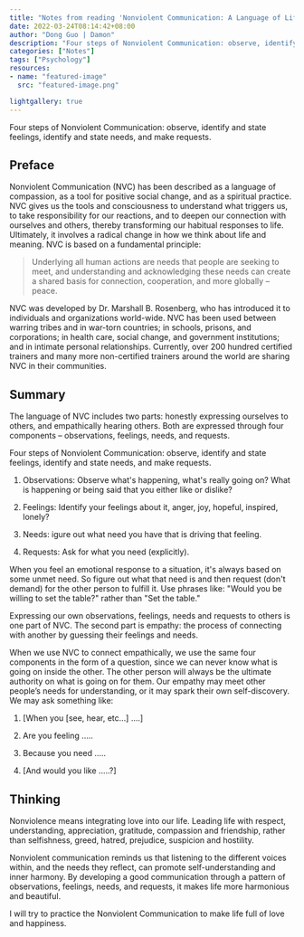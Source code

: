 ```yaml
---
title: "Notes from reading 'Nonviolent Communication: A Language of Life'"
date: 2022-03-24T08:14:42+08:00
author: "Dong Guo | Damon"
description: "Four steps of Nonviolent Communication: observe, identify and state feelings, identify and state needs, and make requests."
categories: ["Notes"]
tags: ["Psychology"]
resources:
- name: "featured-image"
  src: "featured-image.png"

lightgallery: true
---
```


Four steps of Nonviolent Communication: observe, identify and state feelings, identify and state needs, and make requests.

<!--more-->

## Preface

Nonviolent Communication (NVC) has been described as a language of compassion, as a tool for positive social change, and as a spiritual practice. NVC gives us the tools and consciousness to understand what triggers us, to take responsibility for our reactions, and to deepen our connection with ourselves and others, thereby transforming our habitual responses to life. Ultimately, it involves a radical change in how we think about life and meaning. NVC is based on a fundamental principle:

> Underlying all human actions are needs that people are seeking to meet, and understanding and acknowledging these needs can create a shared basis for connection, cooperation, and more globally – peace.

NVC was developed by Dr. Marshall B. Rosenberg, who has introduced it to individuals and organizations world-wide. NVC has been used between warring tribes and in war-torn countries; in schools, prisons, and corporations; in health care, social change, and government institutions; and in intimate personal relationships. Currently, over 200 hundred certified trainers and many more non-certified trainers around the world are sharing NVC in their communities.

## Summary

The language of NVC includes two parts: honestly expressing ourselves to others, and empathically hearing others. Both are expressed through four components – observations, feelings, needs, and requests.

Four steps of Nonviolent Communication: observe, identify and state feelings, identify and state needs, and make requests.

1. Observations: Observe what's happening, what's really going on? What is happening or being said that you either like or dislike?

2. Feelings: Identify your feelings about it, anger, joy, hopeful, inspired, lonely?

3. Needs: igure out what need you have that is driving that feeling.

4. Requests: Ask for what you need (explicitly).

When you feel an emotional response to a situation, it's always based on some unmet need. So figure out what that need is and then request (don't demand) for the other person to fulfill it. Use phrases like: "Would you be willing to set the table?" rather than "Set the table."

Expressing our own observations, feelings, needs and requests to others is one part of NVC. The second part is empathy: the process of connecting with another by guessing their feelings and needs.

When we use NVC to connect empathically, we use the same four components in the form of a question, since we can never know what is going on inside the other. The other person will always be the ultimate authority on what is going on for them. Our empathy may meet other people’s needs for understanding, or it may spark their own self-discovery. We may ask something like:

1. [When you [see, hear, etc…] ….]

2. Are you feeling …..

3. Because you need …..

4. [And would you like …..?]

## Thinking

Nonviolence means integrating love into our life. Leading life with respect, understanding, appreciation, gratitude, compassion and friendship, rather than selfishness, greed, hatred, prejudice, suspicion and hostility.

Nonviolent communication reminds us that listening to the different voices within, and the needs they reflect, can promote self-understanding and inner harmony. By developing a good communication through a pattern of observations, feelings, needs, and requests, it makes life more harmonious and beautiful.

I will try to practice the Nonviolent Communication to make life full of love and happiness.
